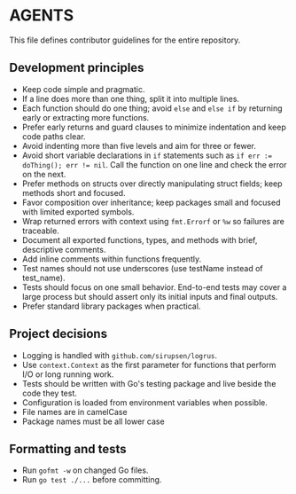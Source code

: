 # AGENTS

This file defines contributor guidelines for the entire repository.

## Development principles
- Keep code simple and pragmatic.
- If a line does more than one thing, split it into multiple lines.
- Each function should do one thing; avoid `else` and `else if` by returning early or extracting more functions.
- Prefer early returns and guard clauses to minimize indentation and keep code paths clear.
- Avoid indenting more than five levels and aim for three or fewer.
- Avoid short variable declarations in `if` statements such as `if err := doThing(); err != nil`. Call the function on one line and check the error on the next.
- Prefer methods on structs over directly manipulating struct fields; keep methods short and focused.
- Favor composition over inheritance; keep packages small and focused with limited exported symbols.
- Wrap returned errors with context using `fmt.Errorf` or `%w` so failures are traceable.
- Document all exported functions, types, and methods with brief, descriptive comments.
- Add inline comments within functions frequently.
- Test names should not use underscores (use testName instead of test_name).
- Tests should focus on one small behavior. End-to-end tests may cover a large process but should assert only its initial inputs and final outputs.
- Prefer standard library packages when practical.

## Project decisions
- Logging is handled with `github.com/sirupsen/logrus`.
- Use `context.Context` as the first parameter for functions that perform I/O or long running work.
- Tests should be written with Go's testing package and live beside the code they test.
- Configuration is loaded from environment variables when possible.
- File names are in camelCase
- Package names must be all lower case

## Formatting and tests
- Run `gofmt -w` on changed Go files.
- Run `go test ./...` before committing.
